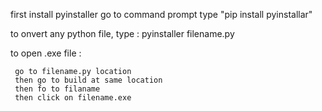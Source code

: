 first install pyinstaller
go to command prompt
type  "pip install pyinstallar"

to onvert any python file, type :
      pyinstaller filename.py
      
to open .exe file :
 
     go to filename.py location
     then go to build at same location
     then fo to filaname 
     then click on filename.exe
 
 
